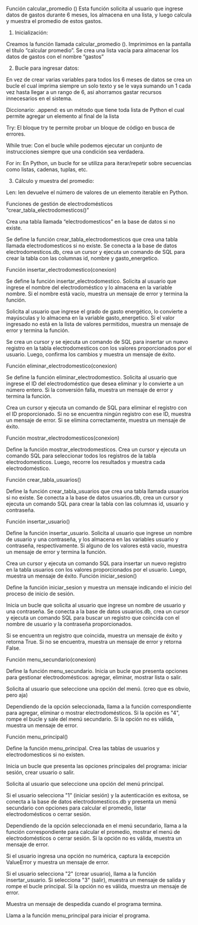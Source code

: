 Función calcular_promedio ()
Esta función solicita al usuario que ingrese datos de gastos durante 6 meses, los almacena en una lista, y luego calcula y muestra el promedio de estos gastos.
1.	Inicialización:
 

Creamos la función llamada calcular_promedio ().
Imprimimos en la pantalla el título “calcular promedio”.
Se crea una lista vacía para almacenar los datos de gastos con el nombre “gastos”


2.	Bucle para ingresar datos:
 
En vez de crear varias variables para todos los 6 meses de datos se crea un bucle el cual imprima siempre un solo texto y se le vaya sumando un 1 cada vez hasta llegar a un rango de 6, asi ahorramos gastar recursos innecesarios en el sistema.

Diccionario: 
.append: es un método que tiene toda lista de Python el cual permite agregar un elemento al final de la lista

Try: El bloque try te permite probar un bloque de código en busca de errores.

While true: Con el bucle while podemos ejecutar un conjunto de instrucciones siempre que una condición sea verdadera.

For in: En Python, un bucle for se utiliza para iterar/repetir sobre secuencias como listas, cadenas, tuplas, etc.

3.	Cálculo y muestra del promedio:
 

Len: len devuelve el número de valores de un elemento iterable en Python.


Funciones de gestión de electrodomésticos
“crear_tabla_electrodomesticos()”

Crea una tabla llamada “electrodomesticos” en la base de datos si no existe.
 

Se define la función crear_tabla_electrodomesticos que crea una tabla llamada electrodomesticos si no existe. Se conecta a la base de datos electrodomesticos.db, crea un cursor y ejecuta un comando de SQL para crear la tabla con las columnas id, nombre y gasto_energetico.


Función insertar_electrodomestico(conexion)
 

Se define la función insertar_electrodomestico. Solicita al usuario que ingrese el nombre del electrodoméstico y lo almacena en la variable nombre. Si el nombre está vacío, muestra un mensaje de error y termina la función.



 
Solicita al usuario que ingrese el grado de gasto energético, lo convierte a mayúsculas y lo almacena en la variable gasto_energetico. Si el valor ingresado no está en la lista de valores permitidos, muestra un mensaje de error y termina la función.

 
Se crea un cursor y se ejecuta un comando de SQL para insertar un nuevo registro en la tabla electrodomesticos con los valores proporcionados por el usuario. Luego, confirma los cambios y muestra un mensaje de éxito.

Función eliminar_electrodomestico(conexion)

 

Se define la función eliminar_electrodomestico. Solicita al usuario que ingrese el ID del electrodoméstico que desea eliminar y lo convierte a un número entero. Si la conversión falla, muestra un mensaje de error y termina la función.

 
Crea un cursor y ejecuta un comando de SQL para eliminar el registro con el ID proporcionado. Si no se encuentra ningún registro con ese ID, muestra un mensaje de error. Si se elimina correctamente, muestra un mensaje de éxito.

Función mostrar_electrodomesticos(conexion)
 
Define la función mostrar_electrodomesticos. Crea un cursor y ejecuta un comando SQL para seleccionar todos los registros de la tabla electrodomesticos. Luego, recorre los resultados y muestra cada electrodoméstico.

Función crear_tabla_usuarios()
 
Define la función crear_tabla_usuarios que crea una tabla llamada usuarios si no existe. Se conecta a la base de datos usuarios.db, crea un cursor y ejecuta un comando SQL para crear la tabla con las columnas id, usuario y contraseña.

Función insertar_usuario()
 
Define la función insertar_usuario. Solicita al usuario que ingrese un nombre de usuario y una contraseña, y los almacena en las variables usuario y contraseña, respectivamente. Si alguno de los valores está vacío, muestra un mensaje de error y termina la función.
 
Crea un cursor y ejecuta un comando SQL para insertar un nuevo registro en la tabla usuarios con los valores proporcionados por el usuario. Luego, muestra un mensaje de éxito.
Función iniciar_sesion()
 
Define la función iniciar_sesion y muestra un mensaje indicando el inicio del proceso de inicio de sesión.

 
Inicia un bucle que solicita al usuario que ingrese un nombre de usuario y una contraseña. Se conecta a la base de datos usuarios.db, crea un cursor y ejecuta un comando SQL para buscar un registro que coincida con el nombre de usuario y la contraseña proporcionados.

 
Si se encuentra un registro que coincida, muestra un mensaje de éxito y retorna True. Si no se encuentra, muestra un mensaje de error y retorna False.

Función menu_secundario(conexion)
 
Define la función menu_secundario. Inicia un bucle que presenta opciones para gestionar electrodomésticos: agregar, eliminar, mostrar lista o salir.

 
Solicita al usuario que seleccione una opción del menú. (creo que es obvio, pero aja)



 
Dependiendo de la opción seleccionada, llama a la función correspondiente para agregar, eliminar o mostrar electrodomésticos. Si la opción es "4", rompe el bucle y sale del menú secundario. Si la opción no es válida, muestra un mensaje de error.

Función menu_principal()
 
Define la función menu_principal. Crea las tablas de usuarios y electrodomesticos si no existen.

 
Inicia un bucle que presenta las opciones principales del programa: iniciar sesión, crear usuario o salir.

 
Solicita al usuario que seleccione una opción del menú principal.

 
Si el usuario selecciona "1" (iniciar sesión) y la autenticación es exitosa, se conecta a la base de datos electrodomesticos.db y presenta un menú secundario con opciones para calcular el promedio, listar electrodomésticos o cerrar sesión.

 
Dependiendo de la opción seleccionada en el menú secundario, llama a la función correspondiente para calcular el promedio, mostrar el menú de electrodomésticos o cerrar sesión. Si la opción no es válida, muestra un mensaje de error.

 
Si el usuario ingresa una opción no numérica, captura la excepción ValueError y muestra un mensaje de error.

 
Si el usuario selecciona "2" (crear usuario), llama a la función insertar_usuario. Si selecciona "3" (salir), muestra un mensaje de salida y rompe el bucle principal. Si la opción no es válida, muestra un mensaje de error.

 
Muestra un mensaje de despedida cuando el programa termina.

 
Llama a la función menu_principal para iniciar el programa.
